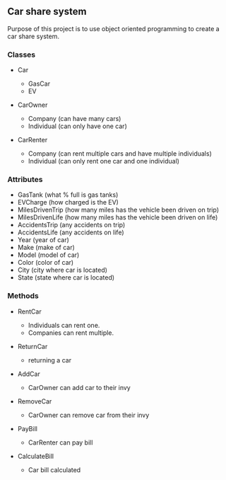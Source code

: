 ## Car share system
Purpose of this project is to use object oriented programming to create a car share system.

### Classes
- Car
    - GasCar
    - EV

- CarOwner
    - Company (can have many cars)
    - Individual (can only have one car)

- CarRenter
    - Company (can rent multiple cars and have multiple individuals)
    - Individual (can only rent one car and one individual)

### Attributes
- GasTank (what % full is gas tanks)
- EVCharge (how charged is the EV)
- MilesDrivenTrip (how many miles has the vehicle been driven on trip)
- MilesDrivenLife (how many miles has the vehicle been driven on life)
- AccidentsTrip (any accidents on trip)
- AccidentsLife (any accidents on life)
- Year (year of car)
- Make (make of car)
- Model (model of car)
- Color (color of car)
- City (city where car is located)
- State (state where car is located)

### Methods
- RentCar
    - Individuals can rent one.
    - Companies can rent multiple.

- ReturnCar
    - returning a car

- AddCar
    - CarOwner can add car to their invy

- RemoveCar
    - CarOwner can remove car from their invy

- PayBill
    - CarRenter can pay bill

- CalculateBill
    - Car bill calculated




